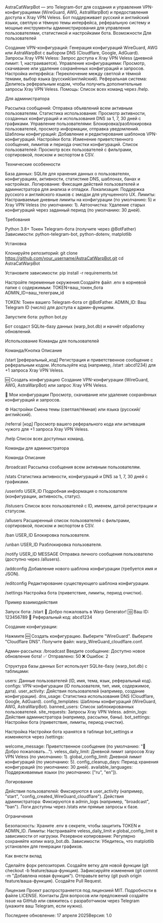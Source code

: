 
AstraCatWarpBot — это Telegram-бот для создания и управления VPN-конфигурациями (WireGuard, AWG, AstraWarpBot) и предоставления доступа к Xray VPN Veless. Бот поддерживает русский и английский языки, светлую и тёмную темы интерфейса, реферальную систему и мощные инструменты администрирования для управления пользователями, статистикой и настройками бота.
Возможности
Для пользователей

Создание VPN-конфигураций: Генерация конфигураций WireGuard, AWG или AstraWarpBot с выбором DNS (Cloudflare, Google, AdGuard).
Запросы Xray VPN Veless: Запрос доступа к Xray VPN Veless (дневной лимит: 1, настраивается).
Управление конфигурациями: Просмотр, скачивание или удаление сохранённых конфигураций и запросов.
Настройка интерфейса: Переключение между светлой и тёмной темами, выбор языка (русский/английский).
Реферальная система: Делитесь реферальным кодом, чтобы получить дополнительные запросы Xray VPN Veless.
Помощь: Список всех команд через /help.

Для администратора

Рассылка сообщений: Отправка объявлений всем активным пользователям.
Статистика использования: Просмотр активности, созданных конфигураций и использования DNS за 1, 7, 30 дней с графиками.
Управление пользователями: Блокировка/разблокировка пользователей, просмотр информации, отправка уведомлений.
Шаблоны конфигураций: Добавление и редактирование шаблонов VPN-конфигураций.
Настройки бота: Изменение приветственного сообщения, лимитов и периода очистки конфигураций.
Список пользователей: Просмотр всех пользователей с фильтрами, сортировкой, поиском и экспортом в CSV.

Технические особенности

База данных: SQLite для хранения данных о пользователях, конфигурациях, активности, статистике DNS, шаблонах, банах и настройках.
Логирование: Фиксация действий пользователей и администратора для анализа и отладки.
Локализация: Поддержка русского и английского языков с эмодзи для улучшенного UX.
Лимиты: Настраиваемые дневные лимиты на конфигурации (по умолчанию: 5) и Xray VPN Veless (по умолчанию: 1).
Автоочистка: Удаление старых конфигураций через заданный период (по умолчанию: 30 дней).

Требования

Python 3.8+
Токен Telegram-бота (получите через @BotFather)
Зависимости: python-telegram-bot, python-dotenv, matplotlib

Установка

Клонируйте репозиторий:
git clone https://github.com/your_username/AstraCatWarpBot.git
cd AstraCatWarpBot


Установите зависимости:
pip install -r requirements.txt


Настройте переменные окружения:Создайте файл .env в корневой папке с содержимым:
TOKEN=ваш_токен_бота
ADMIN_ID=ваш_телеграм_id


TOKEN: Токен вашего Telegram-бота от @BotFather.
ADMIN_ID: Ваш Telegram ID (число) для доступа к админ-функциям.


Запустите бота:
python bot.py

Бот создаст SQLite-базу данных (warp_bot.db) и начнёт обработку обновлений.


Использование
Команды для пользователей



Команда/Кнопка
Описание



/start [реферальный_код]
Регистрация и приветственное сообщение с реферальным кодом. Используйте код (например, /start :abcd1234) для +1 запроса Xray VPN Veless.


🆕 Создать конфигурацию
Создание VPN-конфигурации (WireGuard, AWG, AstraWarpBot) или запрос Xray VPN Veless.


📂 Мои конфигурации
Просмотр, скачивание или удаление сохранённых конфигураций и запросов.


⚙️ Настройки
Смена темы (светлая/тёмная) или языка (русский/английский).


/referral [код]
Просмотр вашего реферального кода или активация чужого для +1 запроса Xray VPN Veless.


/help
Список всех доступных команд.


Команды для администратора



Команда
Описание



/broadcast
Рассылка сообщения всем активным пользователям.


/stats
Статистика активности, конфигураций и DNS за 1, 7, 30 дней с графиками.


/userinfo USER_ID
Подробная информация о пользователе (конфигурации, активность, статус).


/listusers
Список всех пользователей с ID, именем, датой регистрации и статусом.


/allusers
Расширенный список пользователей с фильтрами, сортировкой, поиском и экспортом в CSV.


/ban USER_ID
Блокировка пользователя.


/unban USER_ID
Разблокировка пользователя.


/notify USER_ID MESSAGE
Отправка личного сообщения пользователю (доступно через /allusers).


/addconfig
Добавление нового шаблона конфигурации (требуется имя и JSON).


/editconfig
Редактирование существующего шаблона конфигурации.


/settings
Настройка бота (приветствие, лимиты, период очистки).


Пример взаимодействия

Запуск бота:
/start
🚀 Добро пожаловать в Warp Generator!
🆔 Ваш ID: 123456789
🔗 Реферальный код: abcd1234


Создание конфигурации:

Нажмите 🆕 Создать конфигурацию.
Выберите "WireGuard".
Выберите "Cloudflare DNS".
Получите файл: warp_WireGuard_cloudflare.conf.


Админ-рассылка:
/broadcast
Введите сообщение: Доступно новое обновление бота!
✅ Отправлено: 50
❌ Ошибок: 2



Структура базы данных
Бот использует SQLite-базу (warp_bot.db) с таблицами:

users: Данные пользователей (ID, имя, тема, язык, реферальный код).
configs: VPN-конфигурации (ID пользователя, тип, имя, содержимое, дата).
user_activity: Действия пользователей (например, создание конфигурации).
dns_usage: Статистика использования DNS (Cloudflare, Google, AdGuard).
config_templates: Шаблоны конфигураций (WireGuard, AWG, AstraWarpBot).
banned_users: Список заблокированных пользователей.
site_requests: Запросы Xray VPN Veless.
admin_logs: Действия администратора (например, рассылки, баны).
bot_settings: Настройки бота (приветствие, лимиты, период очистки).

Настройка
Настройки бота хранятся в таблице bot_settings и изменяются через /settings:

welcome_message: Приветственное сообщение (по умолчанию: "🚀 Добро пожаловать...").
veless_daily_limit: Дневной лимит запросов Xray VPN Veless (по умолчанию: 1).
global_config_limit: Дневной лимит конфигураций (по умолчанию: 5).
config_cleanup_days: Период хранения конфигураций (по умолчанию: 30 дней).
available_languages: Поддерживаемые языки (по умолчанию: ["ru", "en"]).

Логирование

Действия пользователей: Фиксируются в user_activity (например, "start", "config_created_WireGuard_cloudflare").
Действия администратора: Фиксируются в admin_logs (например, "broadcast", "ban").
Логи доступны через /stats или прямые запросы к базе.

Ограничения

Безопасность: Храните .env в секрете, чтобы защитить TOKEN и ADMIN_ID.
Лимиты: Настраивайте veless_daily_limit и global_config_limit в зависимости от нагрузки.
Резервное копирование: Регулярно сохраняйте копии warp_bot.db.
Зависимости: Убедитесь, что matplotlib установлен для генерации графиков.

Как внести вклад

Сделайте форк репозитория.
Создайте ветку для новой функции (git checkout -b feature/ваша-функция).
Зафиксируйте изменения (git commit -m "Добавлена новая функция").
Отправьте ветку (git push origin feature/ваша-функция).
Создайте Pull Request.

Лицензия
Проект распространяется под лицензией MIT. Подробности в файле LICENSE.
Контакты
Для вопросов или предложений создайте issue на GitHub или свяжитесь с разработчиком через Telegram (укажите ваш Telegram, если нужно).

Последнее обновление: 17 апреля 2025Версия: 1.0
